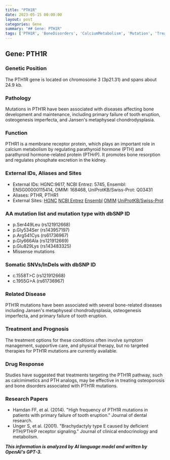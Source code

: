 ```yaml
---
title: "PTH1R"
date: 2023-05-15 00:00:00
layout: post
categories: Gene
summary: "## Gene: PTH1R"
tags: ['PTH1R', 'BoneDisorders', 'CalciumMetabolism', 'Mutation', 'TreatmentOptions', 'Calcimimetics', 'PTHAnalogs', 'ResearchPapers']
---
```


## Gene: PTH1R

### Genetic Position
The PTH1R gene is located on chromosome 3 (3p21.31) and spans about 24.9 kb.

### Pathology
Mutations in PTH1R have been associated with diseases affecting bone development and maintenance, including primary failure of tooth eruption, osteogenesis imperfecta, and Jansen's metaphyseal chondrodysplasia. 

### Function
PTHR1 is a membrane receptor protein, which plays an important role in calcium metabolism by regulating parathyroid hormone (PTH) and parathyroid hormone-related protein (PTHrP). It promotes bone resorption and regulates phosphate excretion in the kidney.

### External IDs, Aliases and Sites
- External IDs: HGNC:9617, NCBI Entrez: 5745, Ensembl: ENSG00000115414, OMIM: 168468, UniProtKB/Swiss-Prot: Q03431
- Aliases: PTHR, PTHR1
- External Sites: [HGNC]([Click](https://www.genenames.org/data/gene-symbol-report/#!/hgnc_id/HGNC:9617),) [NCBI Entrez]([Click](https://www.ncbi.nlm.nih.gov/gene/5745),) [Ensembl]([Click](https://www.ensembl.org/Homo_sapiens/Gene/Summary?g=ENSG00000115414;r=3:46352698-46377425),) [OMIM]([Click](https://www.omim.org/entry/168468),) [UniProtKB/Swiss-Prot]([Click](https://www.uniprot.org/uniprot/Q03431))

### AA mutation list and mutation type with dbSNP ID
- p.Ser449Leu (rs121912668)
- p.Gly534Ser (rs143957197)
- p.Arg541Cys (rs61736967)
- p.Gly666Ala (rs121912669)
- p.Glu829Lys (rs143483325)
- Missense mutations

### Somatic SNVs/InDels with dbSNP ID
- c.1558T>C (rs121912668)
- c.1955G>A (rs61736967)

### Related Disease
PTH1R mutations have been associated with several bone-related diseases including Jansen's metaphyseal chondrodysplasia, osteogenesis imperfecta, and primary failure of tooth eruption.

### Treatment and Prognosis
The treatment options for these conditions often involve symptom management, supportive care, and physical therapy, but no targeted therapies for PTH1R mutations are currently available. 

### Drug Response
Studies have suggested that treatments targeting the PTH1R pathway, such as calcimimetics and PTH analogs, may be effective in treating osteoporosis and bone disorders associated with PTH1R mutations. 

### Research Papers
- Hamdan FF, et al. (2014). "High frequency of PTH1R mutations in patients with primary failure of tooth eruption." Journal of dental research.
- Unger S, et al. (2001). "Brachydactyly type E caused by deficient PTH/PTHrP receptor signaling." Journal of clinical endocrinology and metabolism.

**_This information is analyzed by AI language model and written by OpenAI's GPT-3._**